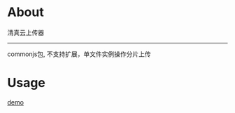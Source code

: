 # About

清真云上传器

---

commonjs包, 不支持扩展，单文件实例操作分片上传

# Usage

[demo](https://geeeger.github.io/ws-uploader/example/index.html)
